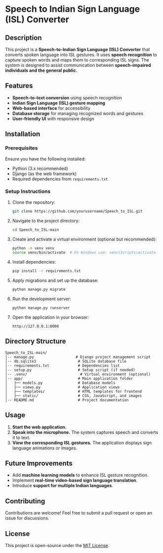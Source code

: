 # Speech to Indian Sign Language (ISL) Converter

## Description
This project is a **Speech-to-Indian Sign Language (ISL) Converter** that converts spoken language into ISL gestures. It uses **speech recognition** to capture spoken words and maps them to corresponding ISL signs. The system is designed to assist communication between **speech-impaired individuals and the general public**.

## Features
- **Speech-to-text conversion** using speech recognition
- **Indian Sign Language (ISL) gesture mapping**
- **Web-based interface** for accessibility
- **Database storage** for managing recognized words and gestures
- **User-friendly UI** with responsive design

## Installation
### Prerequisites
Ensure you have the following installed:
- Python (3.x recommended)
- Django (as the web framework)
- Required dependencies from `requirements.txt`

### Setup Instructions
1. Clone the repository:
   ```sh
   git clone https://github.com/yourusername/Speech_to_ISL.git
   ```
2. Navigate to the project directory:
   ```sh
   cd Speech_to_ISL-main
   ```
3. Create and activate a virtual environment (optional but recommended):
   ```sh
   python -m venv venv
   source venv/bin/activate  # On Windows use: venv\Scripts\activate
   ```
4. Install dependencies:
   ```sh
   pip install -r requirements.txt
   ```
5. Apply migrations and set up the database:
   ```sh
   python manage.py migrate
   ```
6. Run the development server:
   ```sh
   python manage.py runserver
   ```
7. Open the application in your browser:
   ```
   http://127.0.0.1:8000
   ```

## Directory Structure
```
Speech_to_ISL-main/
│-- manage.py                   # Django project management script
│-- db.sqlite3                   # SQLite database file
│-- requirements.txt             # Dependencies list
│-- setup.py                     # Setup script (if needed)
│-- .venv/                        # Virtual environment (optional)
│-- app/                         # Main application folder
│   ├── models.py                # Database models
│   ├── views.py                 # Application views
│   ├── templates/               # HTML templates for frontend
│   ├── static/                  # CSS, JavaScript, and images
│-- README.md                    # Project documentation
```

## Usage
1. **Start the web application.**
2. **Speak into the microphone.** The system captures speech and converts it to text.
3. **View the corresponding ISL gestures.** The application displays sign language animations or images.

## Future Improvements
- Add **machine learning models** to enhance ISL gesture recognition.
- Implement **real-time video-based sign language translation**.
- Introduce **support for multiple Indian languages**.

## Contributing
Contributions are welcome! Feel free to submit a pull request or open an issue for discussions.

## License
This project is open-source under the [MIT License](LICENSE).

